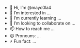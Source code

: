 - 👋 Hi, I’m @mayc0la4
- 👀 I’m interested in ...
- 🌱 I’m currently learning ...
- 💞️ I’m looking to collaborate on ...
- 📫 How to reach me ...
- 😄 Pronouns: ...
- ⚡ Fun fact: ...

<img scr="https://cdns-images.dzcdn.net/images/cover/78af18fc11e9d880befd78777baffd9e/1900x1900-000000-80-0-0.jpg">
